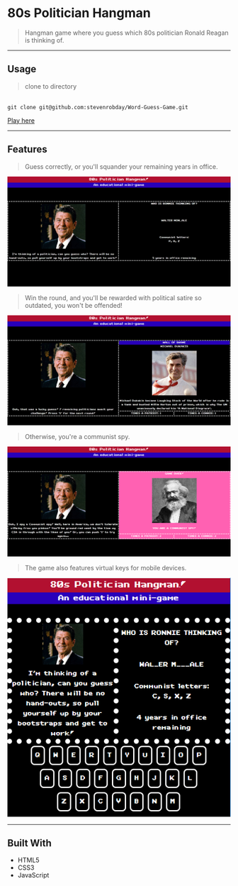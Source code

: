 # 80s Politician Hangman

> Hangman game where you guess which 80s politician Ronald Reagan is thinking of.

---

## Usage

> clone to directory

```shell

git clone git@github.com:stevenrobday/Word-Guess-Game.git

```

<a href="https://stevenrobday.github.io/Word-Guess-Game/" target="_blank">Play here</a>

---

## Features

> Guess correctly, or you'll squander your remaining years in office.

![guess](/readMePngs/guess.png)

> Win the round, and you'll be rewarded with political satire so outdated, you won't be offended!

![satire](/readMePngs/dukakis.png)

> Otherwise, you're a communist spy.

![game over](/readMePngs/gameOver.png)

> The game also features virtual keys for mobile devices.

![virtual keyboard](/readMePngs/virtualKeys.png)

---

## Built With

- HTML5
- CSS3
- JavaScript
